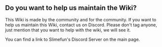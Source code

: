 
## Do you want to help us maintain the Wiki?
This Wiki is made by the community and for the community.
If you want to help us maintain this Wiki, contact us on Discord.
Please don't tag anyone, just mention that you want to help with the wiki, we will see it.

You can find a link to Slimefun's Discord Server on the main page.